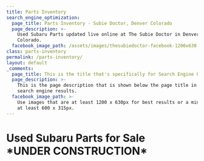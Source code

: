 ```yaml
---
title: Parts Inventory
search_engine_optimization:
  page_title: Parts Inventory - Subie Doctor, Denver Colorado
  page_description: >-
    Used Subaru Parts updated live online at The Subie Doctor in Denver,
    Colorado.
  facebook_image_path: /assets/images/thesubiedoctor-facebook-1200x630.png
class: parts-inventory
permalink: /parts-inventory/
layout: default
_comments:
  page_title: This is the title that's specifically for Search Engine Optimization.
  page_description: >-
    This is the page description that is shown below the page title in the
    search engine results.
  facebook_image_path: >-
    Use images that are at least 1200 x 630px for best results or a minimum of
    at least 600 x 315px.
---
```

# Used Subaru Parts for Sale<br>\*UNDER CONSTRUCTION\*<br>